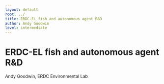 ```yaml
---
layout: default
root: ../
title: ERDC-EL fish and autonomous agent R&D
author: Andy Goodwin
level: intermediate
---
```


# ERDC-EL fish and autonomous agent R&D

Andy Goodwin, ERDC Environmental Lab



